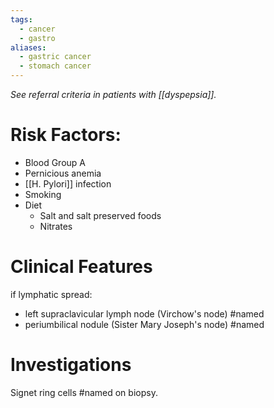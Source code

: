```yaml
---
tags:
  - cancer
  - gastro
aliases:
  - gastric cancer
  - stomach cancer
---
```

*See referral criteria in patients with [[dyspepsia]].* 
# Risk Factors:
- Blood Group A
- Pernicious anemia
- [[H. Pylori]] infection
- Smoking
- Diet
	- Salt and salt preserved foods
	- Nitrates

# Clinical Features
if lymphatic spread:
- left supraclavicular lymph node (Virchow's node) #named 
- periumbilical nodule (Sister Mary Joseph's node) #named 

# Investigations
Signet ring cells #named on biopsy.